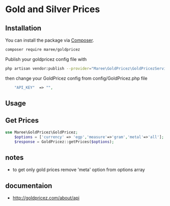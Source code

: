 # Gold and Silver Prices
## Installation

You can install the package via [Composer](https://getcomposer.org).

```bash
composer require maree/goldpricez
```
Publish your goldpricez config file with

```bash
php artisan vendor:publish --provider="Maree\GoldPricez\GoldPricezServiceProvider" --tag="GoldPricez"
```
then change your GoldPricez config from config/GoldPricez.php file
```php
    "API_KEY"  => "",
```
## Usage

## Get Prices


```php
use Maree\GoldPricez\GoldPricez;
    $options = ['currency' => 'egp','measure'=>'gram','metal'=>'all'];
    $response = GoldPricez::getPrices($options); 

```
## notes
- to get only gold prices remove 'meta' option from options array 

## documentaion
- http://goldpricez.com/about/api
